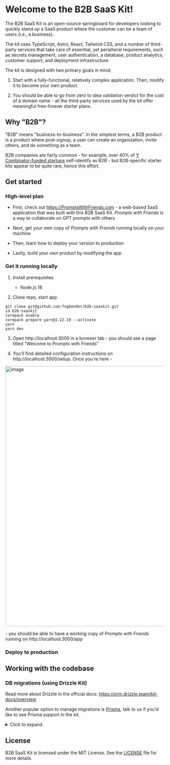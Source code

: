 # Welcome to the B2B SaaS Kit!

The B2B SaaS Kit is an open-source springboard for developers looking to quickly stand up a SaaS product where the customer can be a team of users (i.e., a business).

The kit uses TypeScript, Astro, React, Tailwind CSS, and a number of third-party services that take care of essential, yet peripheral requirements, such as secrets management, user authentication, a database, product analytics, customer support, and deployment infrastructure.

The kit is designed with two primary goals in mind:

1. Start with a fully-functional, relatively complex application. Then, modify it to become your own product.

2. You should be able to go from zero to idea validation verdict for the cost of a domain name - all the third-party services used by the kit offer meaningful free-forever starter plans.

## Why "B2B"?

"B2B" means "business-to-business". In the simplest terms, a B2B product is a product where post-signup, a user can create an organization, invite others, and do something as a team.

B2B companies are fairly common - for example, over 40% of <a href="https://www.ycombinator.com/companies" >Y Combinator-funded startups</a> self-identify as B2B - but B2B-specific starter kits appear to be quite rare, hence this effort.

## Get started

### High-level plan

- First, check out https://PromptsWithFriends.com - a web-based SaaS application that was built with this B2B SaaS Kit. _Prompts with Friends_ is a way to collaborate on GPT prompts with others

- Next, get your own copy of _Prompts with Friends_ running locally on your machine

- Then, learn how to deploy your version to production

- Lastly, build your own product by modifying the app

### Get it running locally

1. Install prerequisites

   - Node.js 18

2. Clone repo, start app

```
git clone git@github.com:fogbender/b2b-saaskit.git
cd b2b-saaskit
corepack enable
corepack prepare yarn@1.22.19 --activate
yarn
yarn dev
```

3. Open http://localhost:3000 in a browser tab - you should see a page titled "Welcome to Prompts with Friends"

4. You'll find detailed configuration instructions on http://localhost:3000/setup. Once you're here -

<img width="819" alt="image" src="https://github.com/fogbender/b2b-saaskit/assets/41166/a60efadc-0435-4bd9-ae65-ce516e808b02">

\- you should be able to have a working copy of _Prompts with Friends_ running on http://localhost:3000/app

### Deploy to production

## Working with the codebase

### DB migrations (using Drizzle Kit)

Read more about Drizzle in the official docs: https://orm.drizzle.team/kit-docs/overview

Another popular option to manage migrations is [Prisma](https://www.prisma.io/docs/guides/migrate/developing-with-prisma-migrate), talk to us if you'd like to see Prisma support in the kit.

<details>
<summary>Click to expand</summary>

#### Example: create a new table

First, you would need to make changes in the schema file `src/db/schema.ts`. The changes will only affect your typescript code, not the database. If you try to access that table you will get a runtime error.

```ts
export const example = pgTable("example", {
  exampleId: text("id").primaryKey(),
  value: integer("value").notNull(),
  createdAt: timestamp("created_at").defaultNow().notNull(),
});
```

In drizzle migrations happen in two steps, first step generates a migration file, second step applies the migration to the database.

```sh
doppler run yarn drizzle-kit generate:pg
```

Since we are using Supabase Postgres, we need to take care of [Row Level Security](https://supabase.com/docs/guides/auth/row-level-security) policies when creating new tables. So let's open the generated SQL file that will be named something like this `src/db/migrations/1234_some_words.sql`. We need to edit that file before we can apply it to the database. Add this (changing your table name) to the end of the file:

```sql
ALTER TABLE example ENABLE ROW LEVEL SECURITY;
CREATE POLICY "service" ON "public"."example" AS PERMISSIVE FOR ALL TO service_role USING (true);
```

Finally, the migration itself. This is going to just go through your SQL files and run them in order. That simplicity gives your flexibility to do some sophisticated things, like write manual data migrations or skip some steps if you know that the change is already there in the DB (if you edited it manually for example, or when you are trying to run `CREATE POLICY` command which doesn't have `IF NOT EXISTS` option).

```sh
doppler run yarn migrate
```

The B2B SaasKit doesn't automate production migrations for you, so you would have to manually run it with production config to get the changes to your production database.

```sh
doppler run yarn migrate --config prd
```

If you need to redo something you can drop the migration file. Keep in mind that it won't change the state of the database, it will only remove generated migration files.

```sh
doppler run yarn drizzle-kit drop
```

Now if you run `generate:pg` again Drizzle will regenerate the migration files. This could be good if you want to get rid of some intermediate changes you made in your development environment.

</details>

## License

B2B SaaS Kit is licensed under the MIT License. See the [LICENSE](LICENSE.md) file for more details.
